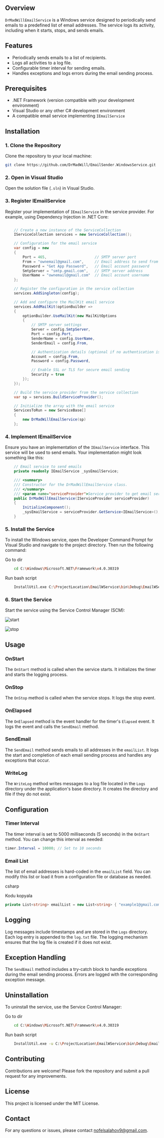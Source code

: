 ## Overview

`DrMadWillEmailService` is a Windows service designed to periodically send emails to a predefined list of email addresses. The service logs its activity, including when it starts, stops, and sends emails.

## Features

-   Periodically sends emails to a list of recipients.
-   Logs all activities to a log file.
-   Configurable timer interval for sending emails.
-   Handles exceptions and logs errors during the email sending process.

## Prerequisites

-   .NET Framework (version compatible with your development environment)
-   Visual Studio or any other C# development environment
-   A compatible email service implementing `IEmailService`

## Installation

### 1. Clone the Repository

Clone the repository to your local machine:


```bash
git clone https://github.com/DrMadWill/EmailSender.WindowsService.git
``` 

### 2. Open in Visual Studio

Open the solution file (`.sln`) in Visual Studio.

### 3. Register IEmailService

Register your implementation of `IEmailService` in the service provider. For example, using Dependency Injection in .NET Core:

```cs

    // Create a new instance of the ServiceCollection
    IServiceCollection services = new ServiceCollection();

    // Configuration for the email service
    var config = new
    {
        Port = 465,                      // SMTP server port
        From = "ownemail@gmail.com",     // Email address to send from
        Password = "Get App Password",   // Email account password
        SmtpServer = "smtp.gmail.com",   // SMTP server address
        UserName = "ownemail@gmail.com"  // Email account username
    };

    // Register the configuration in the service collection
    services.AddSingleton(config);

    // Add and configure the MailKit email service
    services.AddMailKit(optionBuilder =>
    {
        optionBuilder.UseMailKit(new MailKitOptions
        {
            // SMTP server settings
            Server = config.SmtpServer,
            Port = config.Port,
            SenderName = config.UserName,
            SenderEmail = config.From,

            // Authentication details (optional if no authentication is required)
            Account = config.From,
            Password = config.Password,

            // Enable SSL or TLS for secure email sending
            Security = true
        });
    });

    // Build the service provider from the service collection
    var sp = services.BuildServiceProvider();

    // Initialize the array with the email service
    ServicesToRun = new ServiceBase[]
    {
        new DrMadWillEmailService(sp)
    };

``` 





### 4. Implement IEmailService

Ensure you have an implementation of the `IEmailService` interface. This service will be used to send emails. Your implementation might look something like this:

```cs
    // Email service to send emails
    private readonly IEmailService _sysEmailService;

    /// <summary>
    /// Constructor for the DrMadWillEmailService class.
    /// </summary>
    /// <param name="serviceProvider">Service provider to get email service instance</param>
    public DrMadWillEmailService(IServiceProvider serviceProvider)
    {
        InitializeComponent();
        _sysEmailService = serviceProvider.GetService<IEmailService>();
    }

``` 

### 5. Install the Service

To install the Windows service, open the Developer Command Prompt for Visual Studio and navigate to the project directory. Then run the following command:

Go to dir
```bash
    cd C:\Windows\Microsoft.NET\Framework\v4.0.30319
``` 

Run bash script

```bash
    InstallUtil.exe C:\ProjectLocation\EmailWService\bin\Debug\EmailWService.exe
``` 

### 6. Start the Service

Start the service using the Service Control Manager (SCM):

![start](/Start.png)

![stop](/Stop.png)

## Usage

### OnStart

The `OnStart` method is called when the service starts. It initializes the timer and starts the logging process.

### OnStop

The `OnStop` method is called when the service stops. It logs the stop event.

### OnElapsed

The `OnElapsed` method is the event handler for the timer's `Elapsed` event. It logs the event and calls the `SendEmail` method.

### SendEmail

The `SendEmail` method sends emails to all addresses in the `emailList`. It logs the start and completion of each email sending process and handles any exceptions that occur.

### WriteLog

The `WriteLog` method writes messages to a log file located in the `Logs` directory under the application's base directory. It creates the directory and file if they do not exist.

## Configuration

### Timer Interval

The timer interval is set to 5000 milliseconds (5 seconds) in the `OnStart` method. You can change this interval as needed:



```cs
timer.Interval = 10000; // Set to 10 seconds
``` 

### Email List

The list of email addresses is hard-coded in the `emailList` field. You can modify this list or load it from a configuration file or database as needed.

csharp

Kodu kopyala

```cs
private List<string> emailList = new List<string> { "example1@gmail.com", "example2@gmail.com" };
``` 

## Logging

Log messages include timestamps and are stored in the `Logs` directory. Each log entry is appended to the `log.txt` file. The logging mechanism ensures that the log file is created if it does not exist.

## Exception Handling

The `SendEmail` method includes a try-catch block to handle exceptions during the email sending process. Errors are logged with the corresponding exception message.

## Uninstallation

To uninstall the service, use the Service Control Manager:



Go to dir
```bash
    cd C:\Windows\Microsoft.NET\Framework\v4.0.30319
``` 

Run bash script

```bash
    InstallUtil.exe -u C:\ProjectLocation\EmailWService\bin\Debug\EmailWService.exe
```  

## Contributing

Contributions are welcome! Please fork the repository and submit a pull request for any improvements.

## License

This project is licensed under the MIT License.

## Contact

For any questions or issues, please contact nofelsalahov9@gmail.com.